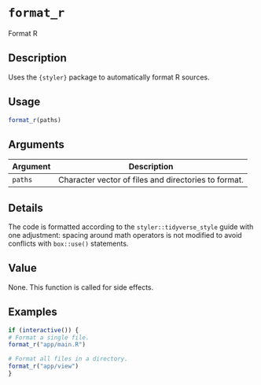 # `format_r`

Format R


## Description

Uses the `{styler}` package to automatically format R sources.


## Usage

```r
format_r(paths)
```


## Arguments

Argument      |Description
------------- |----------------
`paths`     |     Character vector of files and directories to format.


## Details

The code is formatted according to the `styler::tidyverse_style` guide with one adjustment:
 spacing around math operators is not modified to avoid conflicts with `box::use()` statements.


## Value

None. This function is called for side effects.


## Examples

```r
if (interactive()) {
# Format a single file.
format_r("app/main.R")

# Format all files in a directory.
format_r("app/view")
}
```


